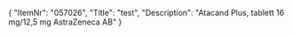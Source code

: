 {
  "ItemNr": "057026",
  "Title": "test",
  "Description": "Atacand Plus, tablett 16 mg/12,5 mg AstraZeneca AB"
}